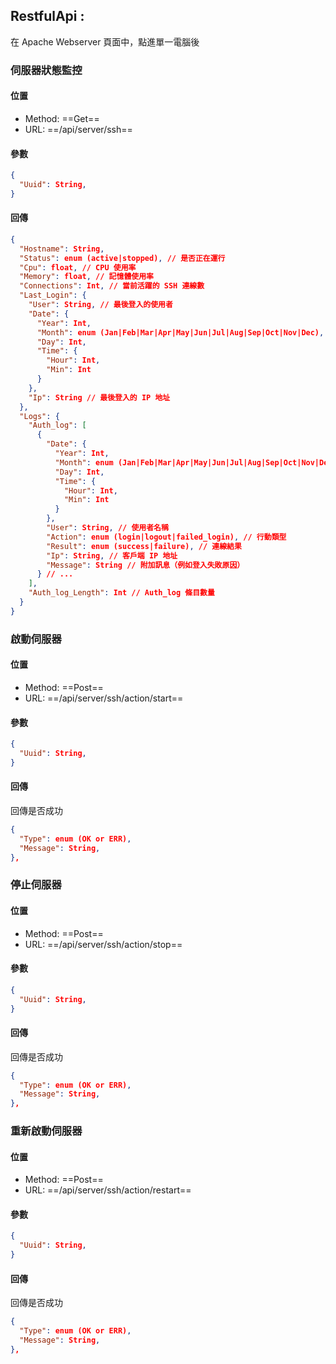 ## RestfulApi :

在 Apache Webserver 頁面中，點進單一電腦後

### 伺服器狀態監控

#### 位置

- Method: ==Get==
- URL: ==/api/server/ssh==

#### 參數

```Json
{
  "Uuid": String,
}
```

#### 回傳

```json
{
  "Hostname": String,
  "Status": enum (active|stopped), // 是否正在運行
  "Cpu": float, // CPU 使用率
  "Memory": float, // 記憶體使用率
  "Connections": Int, // 當前活躍的 SSH 連線數
  "Last_Login": {
    "User": String, // 最後登入的使用者
    "Date": {
      "Year": Int,
      "Month": enum (Jan|Feb|Mar|Apr|May|Jun|Jul|Aug|Sep|Oct|Nov|Dec),
      "Day": Int,
      "Time": {
        "Hour": Int,
        "Min": Int
      }
    },
    "Ip": String // 最後登入的 IP 地址
  },
  "Logs": {
    "Auth_log": [
      {
        "Date": {
          "Year": Int,
          "Month": enum (Jan|Feb|Mar|Apr|May|Jun|Jul|Aug|Sep|Oct|Nov|Dec),
          "Day": Int,
          "Time": {
            "Hour": Int,
            "Min": Int
          }
        },
        "User": String, // 使用者名稱
        "Action": enum (login|logout|failed_login), // 行動類型
        "Result": enum (success|failure), // 連線結果
        "Ip": String, // 客戶端 IP 地址
        "Message": String // 附加訊息（例如登入失敗原因）
      } // ...
    ],
    "Auth_log_Length": Int // Auth_log 條目數量
  }
}
```

### 啟動伺服器

#### 位置

- Method: ==Post==
- URL: ==/api/server/ssh/action/start==

#### 參數

```Json
{
  "Uuid": String,
}
```

#### 回傳

回傳是否成功

```json
{
  "Type": enum (OK or ERR),
  "Message": String,
},
```

### 停止伺服器

#### 位置

- Method: ==Post==
- URL: ==/api/server/ssh/action/stop==

#### 參數

```Json
{
  "Uuid": String,
}
```

#### 回傳

回傳是否成功

```json
{
  "Type": enum (OK or ERR),
  "Message": String,
},
```

### 重新啟動伺服器

#### 位置

- Method: ==Post==
- URL: ==/api/server/ssh/action/restart==

#### 參數

```Json
{
  "Uuid": String,
}
```

#### 回傳

回傳是否成功

```json
{
  "Type": enum (OK or ERR),
  "Message": String,
},
```
